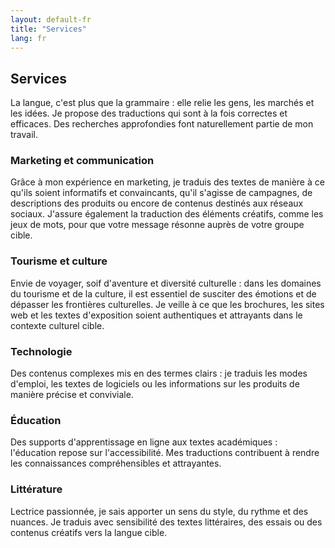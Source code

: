 ```yaml
---
layout: default-fr
title: "Services"
lang: fr
---
```


## Services

La langue, c'est plus que la grammaire : elle relie les gens, les marchés et les idées. Je propose des traductions qui sont à la fois correctes et efficaces. Des recherches approfondies font naturellement partie de mon travail.

### Marketing et communication
Grâce à mon expérience en marketing, je traduis des textes de manière à ce qu'ils soient informatifs et convaincants, qu'il s'agisse de campagnes, de descriptions des produits ou encore de contenus destinés aux réseaux sociaux. J'assure également la traduction des éléments créatifs, comme les jeux de mots, pour que votre message résonne auprès de votre groupe cible.

### Tourisme et culture
Envie de voyager, soif d'aventure et diversité culturelle : dans les domaines du tourisme et de la culture, il est essentiel de susciter des émotions et de dépasser les frontières culturelles. Je veille à ce que les brochures, les sites web et les textes d'exposition soient authentiques et attrayants dans le contexte culturel cible.

### Technologie
Des contenus complexes mis en des termes clairs : je traduis les modes d'emploi, les textes de logiciels ou les informations sur les produits de manière précise et conviviale.

### Éducation
Des supports d'apprentissage en ligne aux textes académiques : l'éducation repose sur l'accessibilité. Mes traductions contribuent à rendre les connaissances compréhensibles et attrayantes.

### Littérature
Lectrice passionnée, je sais apporter un sens du style, du rythme et des nuances. Je traduis avec sensibilité des textes littéraires, des essais ou des contenus créatifs vers la langue cible.

